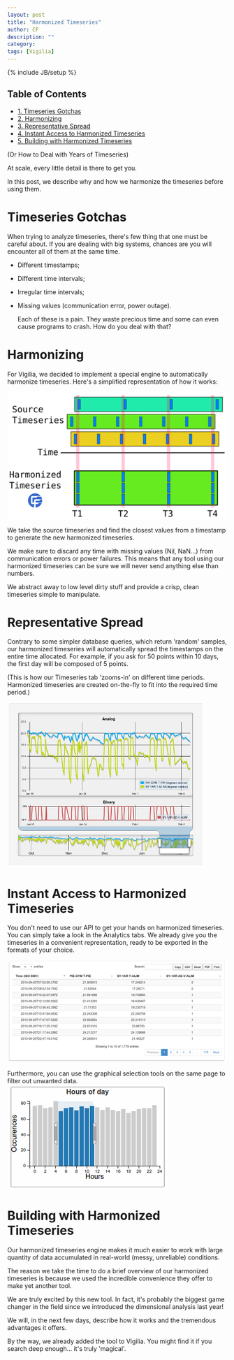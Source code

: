 ```yaml
---
layout: post
title: "Harmonized Timeseries"
author: CF
description: ""
category: 
tags: [Vigilia]
---
```

{% include JB/setup %}

<div id="table-of-contents">
<h2>Table of Contents</h2>
<div id="text-table-of-contents">
<ul>
<li><a href="#sec-1">1. Timeseries Gotchas</a></li>
<li><a href="#sec-2">2. Harmonizing</a></li>
<li><a href="#sec-3">3. Representative Spread</a></li>
<li><a href="#sec-4">4. Instant Access to Harmonized Timeseries</a></li>
<li><a href="#sec-5">5. Building with Harmonized Timeseries</a></li>
</ul>
</div>
</div>


(Or How to Deal with Years of Timeseries)

At scale, every little detail is there to get you. 

In this post, we describe why and how we harmonize the timeseries
before using them.

# Timeseries Gotchas

When trying to analyze timeseries, there's few thing that one must
be careful about. If you are dealing with big systems, chances are
you will encounter all of them at the same time.
-   Different timestamps;
-   Different time intervals;
-   Irregular time intervals;
-   Missing values (communication error, power outage).
    
    Each of these is a pain. They waste precious time and some can
    even cause programs to crash. How do you deal with that?

# Harmonizing

For Vigilia, we decided to implement a special engine to
automatically harmonize timeseries. Here's a simplified
representation of how it works:

![img](./images/harmonized/harmonized-opt.svg)

We take the source timeseries and find the closest values from a
timestamp to generate the new harmonized timeseries.

We make sure to discard any time with missing values (Nil, NaN&#x2026;)
from communication errors or power failures. This means that any
tool using our harmonized timeseries can be sure we will never send
anything else than numbers.

We abstract away to low level dirty stuff and provide a crisp, clean
timeseries simple to manipulate.

# Representative Spread

Contrary to some simpler database queries, which return 'random'
samples, our harmonized timeseries will automatically spread the
timestamps on the entire time allocated. For example, if you ask for
50 points within 10 days, the first day will be composed of 5
points.

(This is how our Timeseries tab 'zooms-in' on different time
periods. Harmonized timeseries are created on-the-fly to fit
into the required time period.)

![img](./images/harmonized/harmonized-sampling.png)

# Instant Access to Harmonized Timeseries

You don't need to use our API to get your hands on harmonized
timeseries. You can simply take a look in the Analytics tabs. We
already give you the timeseries in a convenient representation,
ready to be exported in the formats of your choice.

![img](./images/harmonized/harmonized-table.png)

Furthermore, you can use the graphical selection tools on the same
page to filter out unwanted data.
![img](./images/harmonized/harmonized-selection.png)

# Building with Harmonized Timeseries

Our harmonized timeseries engine makes it much easier to work with
large quantity of data accumulated in real-world (messy, unreliable)
conditions.

The reason we take the time to do a brief overview of our harmonized
timeseries is because we used the incredible convenience they offer
to make yet another tool.

We are truly excited by this new tool. In fact, it's probably the
biggest game changer in the field since we introduced the
dimensional analysis last year!

We will, in the next few days, describe how it works and the
tremendous advantages it offers.

By the way, we already added the tool to Vigilia. You might find it
if you search deep enough&#x2026; it's truly 'magical'.
